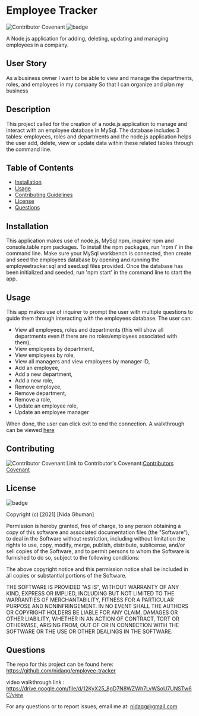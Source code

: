 # Employee Tracker

![Contributor Covenant](https://img.shields.io/badge/Contributor%20Covenant-2.0-4baaaa.svg)
![badge](https://img.shields.io/badge/license-MIT-orange)

A Node.js application for adding, deleting, updating and managing employees in a company.  

## User Story

As a business owner
I want to be able to view and manage the departments, roles, and employees in my company
So that I can organize and plan my business

## Description

This project called for the creation of a node.js application to manage and interact with an employee database in MySql. The database includes 3 tables: employees, roles and departments and the node.js application helps the user add, delete, view or update data within these related tables through the command line. 

## Table of Contents

* [Installation](#installation)
* [Usage](#usage)
* [Contributing Guidelines](#contributing)
* [License](#license)
* [Questions](#questions)

## Installation
 
 This application makes use of node.js, MySql npm, inquirer npm and console.table npm packages. To install the npm packages, run 'npm i' in the command line. Make sure your MySql workbench is connected, then create and seed the employees database by opening and running the employeetracker.sql and seed.sql files provided. Once the database has been initialized and seeded, run 'npm start' in the command line to start the app.


## Usage 

This app makes use of inquirer to prompt the user with multiple questions to guide them through interacting with the employees database. The user can:
 - View all employees, roles and departments (this will show all departments even if there are no roles/employees associated with them), 
 - View employees by department, 
 - View employees by role, 
 - View all managers and view employees by manager ID, 
 - Add an employee, 
 - Add a new department,
 - Add a new role, 
 - Remove employee, 
 - Remove department,
 - Remove a role, 
 - Update an employee role, 
 - Update an employee manager

When done, the user can click exit to end the connection. A walkthrough can be viewed [here](https://drive.google.com/file/d/12KyX25_8gD7N8WZWh7LvWSoU7UNSTw6C/view)



## Contributing
 ![Contributor Covenant](https://img.shields.io/badge/Contributor%20Covenant-2.0-4baaaa.svg)
 Link to Contributor's Covenant:[Contributors Covenant](https://www.contributor-covenant.org/version/2/0/code_of_conduct/) 

 
## License
![badge](https://img.shields.io/badge/license-MIT-orange)
   
Copyright (c) [2021] [Nida Ghuman]

Permission is hereby granted, free of charge, to any person obtaining a copy
of this software and associated documentation files (the "Software"), to deal
in the Software without restriction, including without limitation the rights
to use, copy, modify, merge, publish, distribute, sublicense, and/or sell
copies of the Software, and to permit persons to whom the Software is
furnished to do so, subject to the following conditions:

The above copyright notice and this permission notice shall be included in all
copies or substantial portions of the Software.

THE SOFTWARE IS PROVIDED "AS IS", WITHOUT WARRANTY OF ANY KIND, EXPRESS OR
IMPLIED, INCLUDING BUT NOT LIMITED TO THE WARRANTIES OF MERCHANTABILITY,
FITNESS FOR A PARTICULAR PURPOSE AND NONINFRINGEMENT. IN NO EVENT SHALL THE
AUTHORS OR COPYRIGHT HOLDERS BE LIABLE FOR ANY CLAIM, DAMAGES OR OTHER
LIABILITY, WHETHER IN AN ACTION OF CONTRACT, TORT OR OTHERWISE, ARISING FROM,
OUT OF OR IN CONNECTION WITH THE SOFTWARE OR THE USE OR OTHER DEALINGS IN THE
SOFTWARE. 

## Questions

The repo for this project can be found here: https://github.com/nidaqg/employee-tracker

video walkthrough link : https://drive.google.com/file/d/12KyX25_8gD7N8WZWh7LvWSoU7UNSTw6C/view

For any questions or to report issues, email me at: nidaqg@gmail.com
